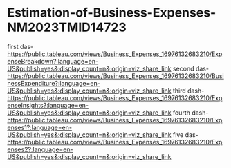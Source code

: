 # Estimation-of-Business-Expenses-NM2023TMID14723
first das-https://public.tableau.com/views/Business_Expenses_16976132683210/ExpenseBreakdown?:language=en-US&publish=yes&:display_count=n&:origin=viz_share_link
second das-https://public.tableau.com/views/Business_Expenses_16976132683210/BusinessExpenditure?:language=en-US&publish=yes&:display_count=n&:origin=viz_share_link
third dash-https://public.tableau.com/views/Business_Expenses_16976132683210/ExpenseInsights?:language=en-US&publish=yes&:display_count=n&:origin=viz_share_link
fourth dash- https://public.tableau.com/views/Business_Expenses_16976132683210/Expenses1?:language=en-US&publish=yes&:display_count=n&:origin=viz_share_link
five das-https://public.tableau.com/views/Business_Expenses_16976132683210/Expenses2?:language=en-US&publish=yes&:display_count=n&:origin=viz_share_link

